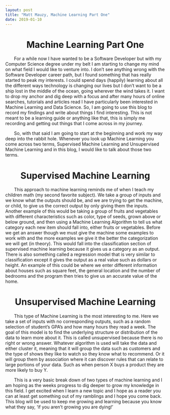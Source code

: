 ```yaml
---
layout: post
title: "Matt Mauzy, Machine Learning Part One"
date: 2019-01-10
---
```


<h1 align="center">Machine Learning Part One</h1> 

&nbsp;&nbsp;&nbsp;&nbsp;&nbsp;&nbsp; For a while now I have wanted to be a Software Developer but with my Computer Science degree under my belt I am starting to change my mind on what field I would like to venture into. I don’t see anything wrong with the Software Developer career path, but I found something that has really started to peak my interests. I could spend days (happily) learning about all the different ways technology is changing our lives but I don’t want to be a ship lost in the middle of the ocean, going wherever the wind takes it. I want to drop my anchor and dig deep with a focus and after many hours of online searches, tutorials and articles read I have particularly been interested in Machine Learning and Data Science. So, I am going to use this blog to record my findings and write about things I find interesting. This is not meant to be a learning guide or anything like that, this is simply me recording and getting out things that I come across in my journey.  

&nbsp;&nbsp;&nbsp;&nbsp;&nbsp;&nbsp; So, with that said I am going to start at the beginning and work my way deep into the rabbit hole. Whenever you look up Machine Learning you come across two terms, Supervised Machine Learning and Unsupervised Machine Learning and in this blog, I would like to talk about those two terms.  

<h1 align="center">Supervised Machine Learning</h1> 

&nbsp;&nbsp;&nbsp;&nbsp;&nbsp;&nbsp; This approach to machine learning reminds me of when I teach my children math (my second favorite subject). We take a group of inputs and we know what the outputs should be, and we are trying to get the machine, or child, to give us the correct output by only giving them the inputs. Another example of this would be taking a group of fruits and vegetables with different characteristics such as color, type of seeds, grown above or below ground, and then using a Machine Learning Algorithm to tell us what category each new item should fall into, either fruits or vegetables. Before we get an answer though we must give the machine some examples to work with and the more examples we give it the better the categorization we will get (in theory). This would fall into the classification section of supervised machine learning because it gives us a category as an output. There is also something called a regression model that is very similar to classification except it gives the output as a real value such as dollars or height. An example of this could be where we enter different information about houses such as square feet, the general location and the number of bedrooms and the program then tries to give us an accurate value of the home.  

<h1 align="center">Unsupervised Machine Learning</h1> 

&nbsp;&nbsp;&nbsp;&nbsp;&nbsp;&nbsp; This type of Machine Learning is the most interesting to me. Here we take a set of inputs with no corresponding outputs, such as a random selection of student’s GPA’s and how many hours they read a week. The goal of this model is to find the underlying structure or distribution of the data to learn more about it. This is called unsupervised because there is no right or wrong answer. Whatever algorithm is used will take the data and either cluster it, meaning that it will group the data such as customers and the type of shows they like to watch so they know what to recommend. Or it will group them by association where it can discover rules that can relate to large portions of your data. Such as when person X buys a product they are more likely to buy Y.  

&nbsp;&nbsp;&nbsp;&nbsp;&nbsp;&nbsp; This is a very basic break down of two types of machine learning and I am hoping as the weeks progress to dig deeper to grow my knowledge in this field. I get excited when I learn a new topic and I hope as a reader you can at least get something out of my ramblings and I hope you come back. This blog will be used to keep me growing and learning because you know what they say, ‘if you aren’t growing you are dying!’  

